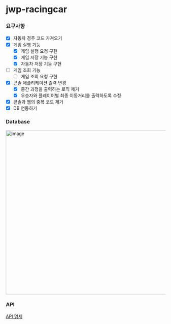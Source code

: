 # jwp-racingcar

### 요구사항

- [x] 자동차 경주 코드 가져오기
- [x] 게임 실행 기능
    - [x] 게임 실행 요청 구현
    - [x] 게임 저장 기능 구현
    - [x] 자동차 저장 기능 구현
- [ ] 게임 조회 기능
    - [ ] 게임 조회 요청 구현
- [x] 콘솔 애플리케이션 출력 변경
    - [x] 중간 과정을 출력하는 로직 제거
    - [x] 우승자와 플레이어별 최종 이동거리를 출력하도록 수정
- [x] 콘솔과 웹의 중복 코드 제거
- [x] DB 연동하기

### Database

<img width="517" alt="image" src="https://user-images.githubusercontent.com/58586537/232510797-0c0ea14f-4ce9-4d74-a997-1ecdc3175491.png">

### API

[API 명세](http-request.http)
